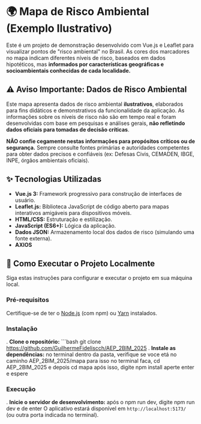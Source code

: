 # 🌍 Mapa de Risco Ambiental (Exemplo Ilustrativo)

Este é um projeto de demonstração desenvolvido com Vue.js e Leaflet para visualizar pontos de "risco ambiental" no Brasil. As cores dos marcadores no mapa indicam diferentes níveis de risco, baseados em dados hipotéticos, mas **informados por características geográficas e socioambientais conhecidas de cada localidade.**

## ⚠️ Aviso Importante: Dados de Risco Ambiental

Este mapa apresenta dados de risco ambiental **ilustrativos**, elaborados para fins didáticos e demonstrativos da funcionalidade da aplicação. As informações sobre os níveis de risco não são em tempo real e foram desenvolvidas com base em pesquisas e análises gerais, **não refletindo dados oficiais para tomadas de decisão críticas**.

**NÃO confie cegamente nestas informações para propósitos críticos ou de segurança.** Sempre consulte fontes primárias e autoridades competentes para obter dados precisos e confiáveis (ex: Defesas Civis, CEMADEN, IBGE, INPE, órgãos ambientais oficiais).

## ✨ Tecnologias Utilizadas

* **Vue.js 3:** Framework progressivo para construção de interfaces de usuário.
* **Leaflet.js:** Biblioteca JavaScript de código aberto para mapas interativos amigáveis para dispositivos móveis.
* **HTML/CSS:** Estruturação e estilização.
* **JavaScript (ES6+):** Lógica da aplicação.
* **Dados JSON:** Armazenamento local dos dados de risco (simulando uma fonte externa).
* **AXIOS**

## 🚀 Como Executar o Projeto Localmente

Siga estas instruções para configurar e executar o projeto em sua máquina local.

### Pré-requisitos

Certifique-se de ter o [Node.js](https://nodejs.org/en/) (com npm) ou [Yarn](https://yarnpkg.com/) instalados.

### Instalação

.  **Clone o repositório:**
    ```bash
    git clone https://github.com/GuilhermeFideliscch/AEP_2BIM_2025
.  **Instale as dependências:**
   no terminal dentro da pasta, verifique se voce etá no caminho AEP_2BIM_2025/mapa
para isso no terminal faca, cd AEP_2BIM_2025 e depois cd mapa
após isso, digite npm install aperte enter e espere
### Execução
.  **Inicie o servidor de desenvolvimento:**
    após o npm run dev, digite npm run dev e de enter
    O aplicativo estará disponível em `http://localhost:5173/` (ou outra porta indicada no terminal).
